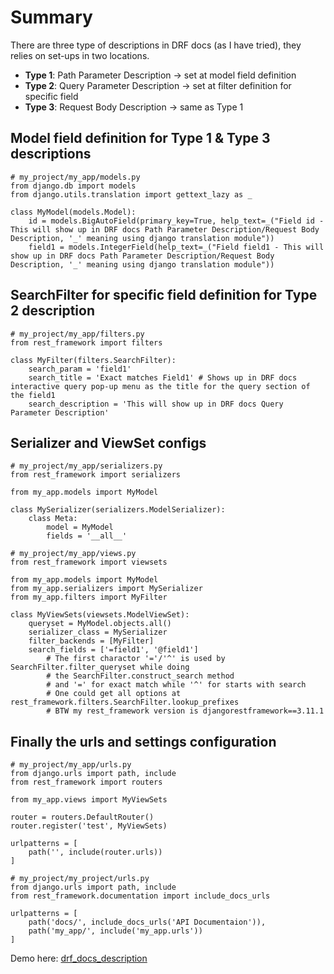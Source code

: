 # Summary

There are three type of descriptions in DRF docs (as I have tried), they relies on set-ups in two locations.

- **Type 1**: Path Parameter Description -> set at model field definition
- **Type 2**: Query Parameter Description -> set at filter definition for specific field
- **Type 3**: Request Body Description -> same as Type 1

## Model field definition for Type 1 & Type 3 descriptions

    # my_project/my_app/models.py
    from django.db import models
    from django.utils.translation import gettext_lazy as _

    class MyModel(models.Model):
        id = models.BigAutoField(primary_key=True, help_text=_("Field id - This will show up in DRF docs Path Parameter Description/Request Body Description, '_' meaning using django translation module"))
        field1 = models.IntegerField(help_text=_("Field field1 - This will show up in DRF docs Path Parameter Description/Request Body Description, '_' meaning using django translation module"))

## SearchFilter for specific field definition for Type 2 description

    # my_project/my_app/filters.py
    from rest_framework import filters

    class MyFilter(filters.SearchFilter):
        search_param = 'field1'
        search_title = 'Exact matches Field1' # Shows up in DRF docs interactive query pop-up menu as the title for the query section of the field1
        search_description = 'This will show up in DRF docs Query Parameter Description'

## Serializer and ViewSet configs

    # my_project/my_app/serializers.py
    from rest_framework import serializers

    from my_app.models import MyModel

    class MySerializer(serializers.ModelSerializer):
        class Meta:
            model = MyModel
            fields = '__all__'

    # my_project/my_app/views.py
    from rest_framework import viewsets

    from my_app.models import MyModel
    from my_app.serializers import MySerializer
    from my_app.filters import MyFilter

    class MyViewSets(viewsets.ModelViewSet):
        queryset = MyModel.objects.all()
        serializer_class = MySerializer
        filter_backends = [MyFilter]
        search_fields = ['=field1', '@field1']
            # The first charactor '='/'^' is used by SearchFilter.filter_queryset while doing
            # the SearchFilter.construct_search method
            # and '=' for exact match while '^' for starts with search
            # One could get all options at rest_framework.filters.SearchFilter.lookup_prefixes
            # BTW my rest_framework version is djangorestframework==3.11.1

## Finally the urls and settings configuration

    # my_project/my_app/urls.py
    from django.urls import path, include
    from rest_framework import routers

    from my_app.views import MyViewSets

    router = routers.DefaultRouter()
    router.register('test', MyViewSets)

    urlpatterns = [
        path('', include(router.urls))
    ]

    # my_project/my_project/urls.py
    from django.urls import path, include
    from rest_framework.documentation import include_docs_urls

    urlpatterns = [
        path('docs/', include_docs_urls('API Documentaion')),
        path('my_app/', include('my_app.urls'))
    ]

Demo here: [drf_docs_description](https://github.com/mike1936/code_samples/tree/main/001_drf_docs_description/my_project)
